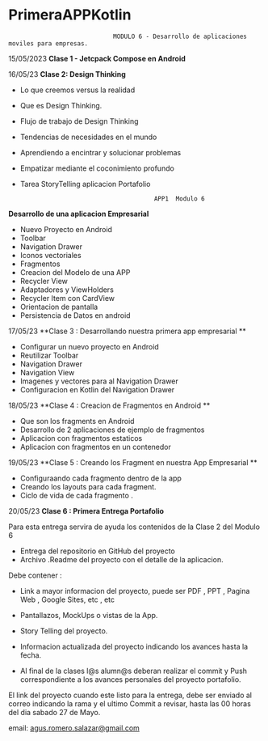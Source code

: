 # PrimeraAPPKotlin

                                 MODULO 6 - Desarrollo de aplicaciones moviles para empresas.

15/05/2023
**Clase 1 - Jetcpack Compose en Android** 

16/05/23
**Clase 2: Design Thinking**

* Lo que creemos versus la realidad 
* Que es Design Thinking.
* Flujo de trabajo de Design Thinking
* Tendencias de necesidades en el mundo
* Aprendiendo a encintrar y solucionar problemas 
* Empatizar mediante el coconimiento profundo 
* Tarea StoryTelling aplicacion Portafolio 
                                
                                           APP1  Modulo 6 

**Desarrollo de una aplicacion Empresarial** 

* Nuevo Proyecto en Android
* Toolbar 
* Navigation Drawer 
* Iconos vectoriales 
* Fragmentos 
* Creacion del Modelo de una APP 
* Recycler View 
* Adaptadores y ViewHolders 
* Recycler Item con CardView
* Orientacion de pantalla 
* Persistencia de Datos en android 

17/05/23
**Clase 3 : Desarrollando nuestra primera app empresarial ** 

* Configurar un nuevo proyecto en Android 
* Reutilizar Toolbar 
* Navigation Drawer
* Navigation View  
* Imagenes y vectores para al Navigation Drawer 
* Configuracion en Kotlin del Navigation Drawer 

18/05/23
**Clase 4 : Creacion de Fragmentos en Android **

* Que son los fragments en Android 
* Desarrollo de 2 aplicaciones de ejemplo de fragmentos
* Aplicacion con fragmentos estaticos
* Aplicacion con fragmentos en un contenedor 

19/05/23
**Clase 5 : Creando los Fragment en nuestra App Empresarial ** 

* Configuraando cada fragmento dentro de la app 
* Creando los layouts para cada fragment.
* Ciclo de vida de cada fragmento .

20/05/23
**Clase 6 : Primera Entrega Portafolio**  

Para esta entrega servira de ayuda los contenidos de la Clase 2 del Modulo 6 

* Entrega del repositorio en GitHub del proyecto
* Archivo .Readme del proyecto con el detalle de la aplicacion. 

Debe contener : 
 
   * Link a mayor informacion del proyecto, puede ser PDF , PPT , Pagina Web , Google Sites, etc , etc
   * Pantallazos, MockUps  o vistas de la App.
   * Story Telling del proyecto.
   * Informacion actualizada del proyecto indicando los avances hasta la fecha.

* Al final de la clases l@s alumn@s deberan realizar el commit y Push correspondiente a  los avances personales del proyecto portafolio.

El link del proyecto cuando este listo para la entrega, debe ser enviado al correo 
indicando la rama y el ultimo Commit a revisar, hasta las 00 horas del dia sabado 27 de Mayo.

email: agus.romero.salazar@gmail.com










